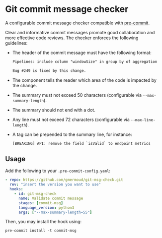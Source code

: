# Git commit message checker

A configurable commit message checker compatible with [pre-commit](https://pre-commit.com).

Clear and informative commit messages promote good collaboration and more
effective code reviews. The checker enforces the following guidelines:

- The header of the commit message must have the following format:

  ```txt
  Pipelines: include column "windowSize" in group by of aggregation

  Bug #249 is fixed by this change.
  ```

- The component tells the reader which area of the code is impacted by
  the change.
- The summary must not exceed 50 characters (configurable via `--max-summary-length`).
- The summary should not end with a dot.
- Any line must not exceed 72 characters (configurable via `--max-line-length`).
- A tag can be prepended to the summary line, for instance:

  ```txt
  [BREAKING] API: remove the field `isValid` to endpoint metrics
  ```

## Usage

Add the following to your `.pre-commit-config.yaml`:

```yaml
- repo: https://github.com/gmermoud/git-msg-check.git
  rev: "insert the version you want to use"
  hooks:
    - id: git-msg-check
      name: Validate commit message
      stages: [commit-msg]
      language_version: python3
      args: ["--max-summary-length=55"]
```

Then, you may install the hook using:

```shell
pre-commit install -t commit-msg
```
